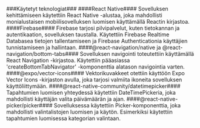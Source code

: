###Käytetyt teknologiat###
####React Native####
Sovelluksen kehittämiseen käytettiin React Native -alustaa, joka mahdollisti monialustaisen mobiilisovelluksen luomisen käyttämällä Reactin kirjastoa.
####Firebase####
Firebase tarjosi pilvipalvelut, kuten tietokannan ja autentikaation, sovelluksen taustalla. Käytettiin Firebase Realtime Databasea tietojen tallentamiseen ja Firebase Authenticationia käyttäjien tunnistamiseen ja hallintaan.
####@react-navigation/native ja @react-navigation/bottom-tabs####
Sovelluksen navigointi toteutettiin käyttämällä React Navigation -kirjastoa. Käytettiin pääasiassa 'createBottomTabNavigator' -komponenttia alatason navigointia varten.
####@expo/vector-icons####
Vektorikuvakkeet otettiin käyttöön Expo Vector Icons -kirjaston avulla, joka tarjosi valmiita ikoneita sovelluksen käyttöliittymään.
####@react-native-community/datetimepicker####
Tapahtumien luomisen yhteydessä käytettiin DateTimePickeria, joka mahdollisti käyttäjän valita päivämäärän ja ajan.
####@react-native-picker/picker####
Sovelluksessa käytettiin Picker-komponenttia, joka mahdollisti valintalistojen luomisen ja käytön. Esimerkiksi käytettiin tapahtumien luomisessa kategorian valintaan.
